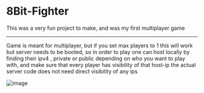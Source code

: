 ﻿# 8Bit-Fighter

This was a very fun project to make, and was my first multiplayer game

---

Game is meant for multiplayer, but if you set max players to 1 this will work but server needs to be booted,
so in order to play one can host locally by finding their ipv4 , private or public depending on
who you want to play with, and make sure that every player has visibility of that host-ip
the actual server code does not need direct visibility of any ips


![image](https://github.com/user-attachments/assets/bc222d93-efc2-4f91-b820-2fe6baaa527b)
